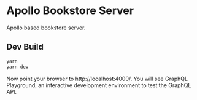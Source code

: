 # Apollo Bookstore Server

Apollo based bookstore server.

## Dev Build

```bash
yarn
yarn dev
```

Now point your browser to http://localhost:4000/. You will see GraphQL
Playground, an interactive development environment to test the GraphQL API.